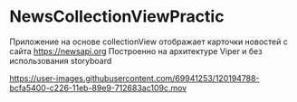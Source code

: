 # NewsCollectionViewPractic
Приложение на основе collectionView отображает карточки новостей с сайта https://newsapi.org
Построенно на архитектуре Viper и без использования storyboard

https://user-images.githubusercontent.com/69941253/120194788-bcfa5400-c226-11eb-89e9-712683ac109c.mov

